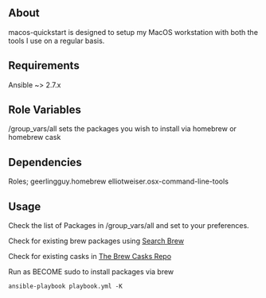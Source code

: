 About
------------

macos-quickstart is designed to setup my MacOS workstation with both the tools I use on a regular basis.

Requirements
------------

Ansible ~> 2.7.x

Role Variables
--------------

/group_vars/all sets the packages you wish to install via homebrew or homebrew cask


Dependencies
------------

Roles;
geerlingguy.homebrew
elliotweiser.osx-command-line-tools


Usage
------------

Check the list of Packages in /group_vars/all and set to your preferences.

Check for existing brew packages using [Search Brew](http://searchbrew.com/)

Check for existing casks in [The Brew Casks Repo](https://github.com/Homebrew/homebrew-cask/tree/master/Casks)

Run as BECOME sudo to install packages via brew

`ansible-playbook playbook.yml -K`

